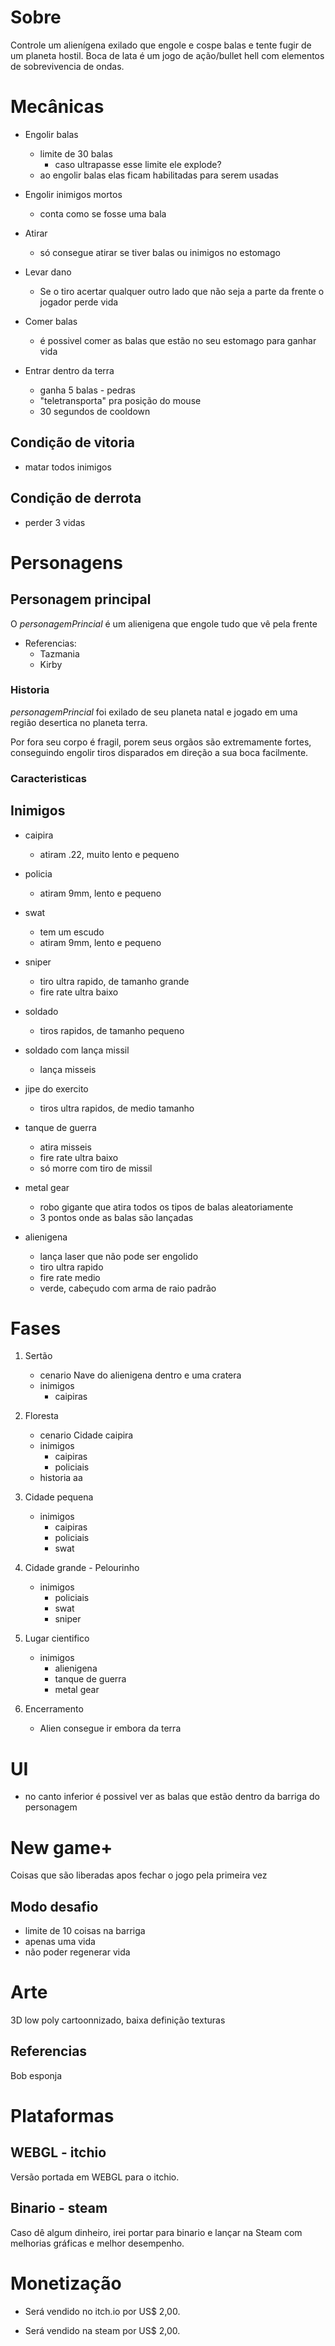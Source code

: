 # Sobre

Controle um alienígena exilado que engole e cospe balas e tente fugir de um planeta hostil.
Boca de lata é um jogo de ação/bullet hell com elementos de sobrevivencia de ondas.

# Mecânicas

- Engolir balas
    - limite de 30 balas
        - caso ultrapasse esse limite ele explode?
    - ao engolir balas elas ficam habilitadas para serem usadas
    
- Engolir inimigos mortos
    - conta como se fosse uma bala

- Atirar
    - só consegue atirar se tiver balas ou inimigos no estomago

- Levar dano
    - Se o tiro acertar qualquer outro lado que não seja a parte da frente o jogador perde vida

- Comer balas
    - é possivel comer as balas que estão no seu estomago para ganhar vida

- Entrar dentro da terra
    - ganha 5 balas - pedras
    - "teletransporta" pra posição do mouse
    - 30 segundos de cooldown

## Condição de vitoria

- matar todos inimigos

## Condição de derrota

- perder 3 vidas

# Personagens

## Personagem principal

O *personagemPrincial* é um alienigena que engole tudo que vê pela frente

- Referencias:
    - Tazmania
    - Kirby

### Historia

*personagemPrincial* foi exilado de seu planeta natal e jogado em uma região desertica no planeta terra.

Por fora seu corpo é fragil, porem seus orgãos são extremamente fortes, conseguindo engolir tiros disparados em direção a sua boca facilmente.

### Caracteristicas


## Inimigos


- caipira
    - atiram .22, muito lento e pequeno

- policia
    - atiram 9mm, lento e pequeno

- swat
    - tem um escudo
    - atiram 9mm, lento e pequeno

- sniper
    - tiro ultra rapido, de tamanho grande
    - fire rate ultra baixo

- soldado
    - tiros rapidos, de tamanho pequeno

- soldado com lança missil
    - lança misseis

- jipe do exercito
    - tiros ultra rapidos, de medio tamanho

- tanque de guerra
    - atira misseis
    - fire rate ultra baixo
    - só morre com tiro de missil

- metal gear
    - robo gigante que atira todos os tipos de balas aleatoriamente
    - 3 pontos onde as balas são lançadas

- alienigena
    - lança laser que não pode ser engolido
    - tiro ultra rapido
    - fire rate medio
    - verde, cabeçudo com arma de raio padrão

# Fases

1. Sertão
    - cenario
        Nave do alienigena dentro e uma cratera
    - inimigos
        - caipiras

2. Floresta
    - cenario
        Cidade caipira 
    - inimigos
        - caipiras
        - policiais
    - historia
        aa

3. Cidade pequena
    - inimigos
        - caipiras
        - policiais
        - swat

4. Cidade grande - Pelourinho
    - inimigos
        - policiais
        - swat
        - sniper

5. Lugar cientifico
    - inimigos
        - alienigena
        - tanque de guerra
        - metal gear

6. Encerramento
    - Alien consegue ir embora da terra

# UI
- no canto inferior é possivel ver as balas que estão dentro da barriga do personagem

# New game+

Coisas que são liberadas apos fechar o jogo pela primeira vez

## Modo desafio

- limite de 10 coisas na barriga
- apenas uma vida
- não poder regenerar vida

# Arte
3D low poly cartoonnizado, baixa definição texturas

## Referencias
Bob esponja
# Plataformas

## WEBGL - itchio
Versão portada em WEBGL para o itchio.

## Binario - steam
Caso dê algum dinheiro, irei portar para binario e lançar na Steam com melhorias gráficas e melhor desempenho.

# Monetização
- Será vendido no itch.io por US$ 2,00.

- Será vendido na steam por US$ 2,00.